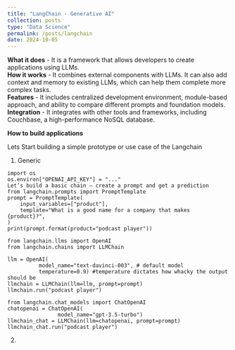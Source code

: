 ```yaml
---
title: "LangChain - Generative AI"
collection: posts
type: "Data Science"
permalink: /posts/langchain
date: 2024-10-05
---
```

**What it does** - It is a framework that allows developers to create applications using LLMs.      
**How it works** - It combines external components with LLMs. It can also add context and memory to existing LLMs, which can help them complete more complex tasks.      
**Features** - It includes centralized development environment, module-based approach, and ability to compare different prompts and foundation models.     
**Integration** - It integrates with other tools and frameworks, including Couchbase, a high-performance NoSQL database.     

**How to build applications**    

Lets Start building a simple prototype or use case of the Langchain      
1. Generic

```
import os
os.environ["OPENAI_API_KEY"] = "..."
Let’s build a basic chain — create a prompt and get a prediction
from langchain.prompts import PromptTemplate
prompt = PromptTemplate(
    input_variables=["product"],
    template="What is a good name for a company that makes {product}?",
)
print(prompt.format(product="podcast player"))
```
```
from langchain.llms import OpenAI
from langchain.chains import LLMChain

llm = OpenAI(
          model_name="text-davinci-003", # default model
          temperature=0.9) #temperature dictates how whacky the output should be
llmchain = LLMChain(llm=llm, prompt=prompt)
llmchain.run("podcast player")
```
```
from langchain.chat_models import ChatOpenAI
chatopenai = ChatOpenAI(
                model_name="gpt-3.5-turbo")
llmchain_chat = LLMChain(llm=chatopenai, prompt=prompt)
llmchain_chat.run("podcast player")
```

2. 
